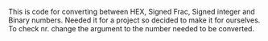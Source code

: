 This is code for converting between HEX, Signed Frac, Signed integer and Binary numbers. Needed it for a project so decided to make it for ourselves. To check nr. change the argument to the number needed to be converted.
